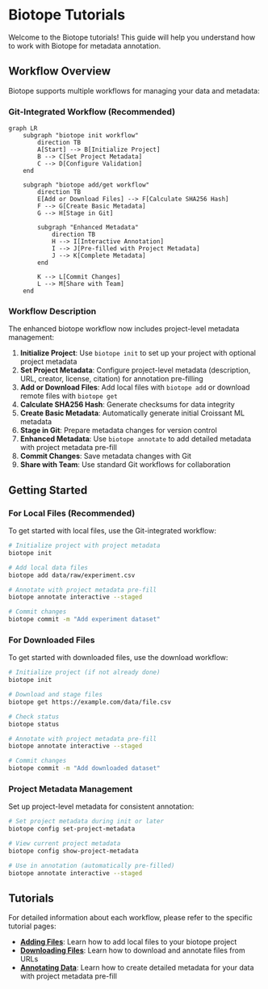# Biotope Tutorials

Welcome to the Biotope tutorials! This guide will help you understand how to
work with Biotope for metadata annotation.

## Workflow Overview

Biotope supports multiple workflows for managing your data and metadata:

### Git-Integrated Workflow (Recommended)

```mermaid
graph LR
    subgraph "biotope init workflow"
        direction TB
        A[Start] --> B[Initialize Project]
        B --> C[Set Project Metadata]
        C --> D[Configure Validation]
    end
    
    subgraph "biotope add/get workflow"
        direction TB
        E[Add or Download Files] --> F[Calculate SHA256 Hash]
        F --> G[Create Basic Metadata]
        G --> H[Stage in Git]
        
        subgraph "Enhanced Metadata"
            direction TB
            H --> I[Interactive Annotation]
            I --> J[Pre-filled with Project Metadata]
            J --> K[Complete Metadata]
        end
        
        K --> L[Commit Changes]
        L --> M[Share with Team]
    end
```

### Workflow Description

The enhanced biotope workflow now includes project-level metadata management:

1. **Initialize Project**: Use `biotope init` to set up your project with optional project metadata
2. **Set Project Metadata**: Configure project-level metadata (description, URL, creator, license, citation) for annotation pre-filling
3. **Add or Download Files**: Add local files with `biotope add` or download remote files with `biotope get`
4. **Calculate SHA256 Hash**: Generate checksums for data integrity
5. **Create Basic Metadata**: Automatically generate initial Croissant ML metadata
6. **Stage in Git**: Prepare metadata changes for version control
7. **Enhanced Metadata**: Use `biotope annotate` to add detailed metadata with project metadata pre-fill
8. **Commit Changes**: Save metadata changes with Git
9. **Share with Team**: Use standard Git workflows for collaboration

## Getting Started

### For Local Files (Recommended)

To get started with local files, use the Git-integrated workflow:

```bash
# Initialize project with project metadata
biotope init

# Add local data files
biotope add data/raw/experiment.csv

# Annotate with project metadata pre-fill
biotope annotate interactive --staged

# Commit changes
biotope commit -m "Add experiment dataset"
```

### For Downloaded Files

To get started with downloaded files, use the download workflow:

```bash
# Initialize project (if not already done)
biotope init

# Download and stage files
biotope get https://example.com/data/file.csv

# Check status
biotope status

# Annotate with project metadata pre-fill
biotope annotate interactive --staged

# Commit changes
biotope commit -m "Add downloaded dataset"
```

### Project Metadata Management

Set up project-level metadata for consistent annotation:

```bash
# Set project metadata during init or later
biotope config set-project-metadata

# View current project metadata
biotope config show-project-metadata

# Use in annotation (automatically pre-filled)
biotope annotate interactive --staged
```

## Tutorials

For detailed information about each workflow, please refer to the specific tutorial pages:

- **[Adding Files](add-files.md)**: Learn how to add local files to your biotope project
- **[Downloading Files](get-files.md)**: Learn how to download and annotate files from URLs
- **[Annotating Data](annotate-omics.md)**: Learn how to create detailed metadata for your data with project metadata pre-fill